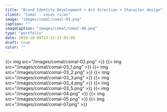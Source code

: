 ```yaml
---
title: "Brand Identity Development + Art direction + Character design"
client: "Comal - cosas ricas"
image: "images/comal/comal-01.png"
caption: ""
imageCaption: "images/comal/comal-00.png"
type: "portfolio"
date: 2018-10-09T23:21:23-03:00
draft: true
color: ""
---
```


{{< img src="/images/comal/comal-02.png" >}}
{{< img src="/images/comal/comal-03_1.png" >}}
{{< img src="/images/comal/comal-03_2.png" >}}
{{< img src="/images/comal/comal-03_3.png" >}}
{{< img src="/images/comal/comal-03_4.png" >}}
{{< img src="/images/comal/comal-03_5.png" >}}
{{< img src="/images/comal/comal-04.png" >}}
{{< img src="/images/comal/comal-05.png" >}}
{{< img src="/images/comal/comal-07.png" >}}

